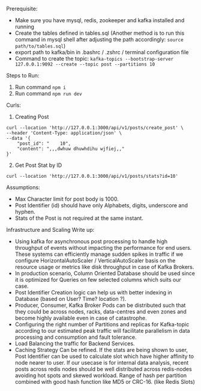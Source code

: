 Prerequisite:
- Make sure you have mysql, redis, zookeeper and kafka installed and running
- Create the tables defined in tables.sql (Another method is to run this command in mysql shell after adjusting the path accordingly: `source path/to/tables.sql`)
- export path to kafka/bin in .bashrc / .zshrc / terminal configuration file
- Command to create the topic: `kafka-topics --bootstrap-server 127.0.0.1:9092 --create --topic post --partitions 10`

Steps to Run:
1. Run command `npm i`
2. Run command `npm run dev`

Curls:
1. Creating Post
```
curl --location 'http://127.0.0.1:3000/api/v1/posts/create_post' \
--header 'Content-Type: application/json' \
--data '{
    "post_id": "    10",
    "content": ",,,dwhuw dhuwhdihu wjfiej,,"
}'
```

2. Get Post Stat by ID
```
curl --location 'http://127.0.0.1:3000/api/v1/posts/stats?id=10'
```

Assumptions:
- Max Character limit for post body is 1000.
- Post Identifier (id) should have only Alphabets, digits, underscore and hyphen.
- Stats of the Post is not required at the same instant.

Infrastructure and Scaling Write up:
- Using kafka for asynchronous post processing to handle high throughput of events without impacting the performance for end users. These systems can efficiently manage sudden spikes in traffic if we configure HorizontalAutoScaler / VerticalAutoScaler basis on the resource usage or metrics like disk throughput in case of Kafka Brokers.
- In production scenario, Column Oriented Database should be used since it is optimized for Queries on few selected columns which suits our case.
- Post Identifier Creation logic can help us with better indexing in Database (based on User? Time? location ?).
- Producer, Consumer, Kafka Broker Pods can be distributed such that they could be across nodes, racks, data-centres and even zones and become highly available even in case of catastrophe.
- Configuring the right number of Partitions and replicas for Kafka-topic according to our estimated peak traffic will facilitate parallelism in data processing and consumption and fault tolerance.
- Load Balancing the traffic for Backend Services.
- Caching Strategy Can be refined. If the stats are being shown to user, Post Identifier can be used to calculate slot which have higher affinity to node nearer to user. If our usecase is for internal data analysis, recent posts across redis nodes should be well distributed across redis-nodes avoiding hot spots and skewed workload. Range of hash per partition combined with good hash function like MD5 or CRC-16. (like Redis Slots)